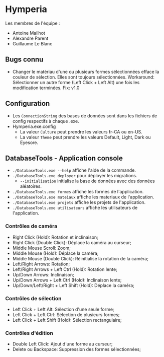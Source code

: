 ﻿# Hymperia
 Les membres de l'équipe :
 - Antoine Mailhot
 - Alexandre Parent
 - Guillaume Le Blanc

## Bugs connu
- Changer le matériau d'une ou plusieurs formes sélectionnées efface la couleur de sélection. Elles sont toujours sélectionnées.
  Workaround: Sélectionner un autre forme (Left Click + Left Alt) une fois les modification terminées.
  Fix: v1.0
 
## Configuration
- Les `ConnectionString` des bases de données sont dans les fichiers de config respectifs à chaque .exe.
- Hymperia.exe.config
  - La valeur `Culture` peut prendre les valeurs fr-CA ou en-US.
  - La valeur `Theme` peut prendre les valeurs Default, Light, Dark ou Eyesore.

## DatabaseTools - Application console
- `./DatabaseTools.exe --help`  affiche l'aide de la commande.
- `./DatabaseTools.exe deployer` pour déployer les migrations.
  - `--initialisation` initialise la base de données avec des données aléatoires.
- `./DatabaseTools.exe formes` affiche les formes de l'application.
- `./DatabaseTools.exe mateiaux` affiche les materiaux de l'application.
- `./DatabaseTools.exe projets` affiche les projets de l'application.
- `./DatabaseTools.exe utilisateurs` affiche les utilisateurs de l'application.

### Contrôles de caméra
- Right Click (Hold): Rotation et inclinaison;
- Right Click (Double Click): Déplace la caméra au curseur;
- Middle Mouse Scroll: Zoom;
- Middle Mouse (Hold): Déplace la caméra;
- Middle Mouse (Double Click): Réinitialise la rotation de la caméra;
- Left/Right Arrows: Rotation;
- Left/Right Arrows + Left Ctrl (Hold): Rotation lente;
- Up/Down Arrows: Inclinaison;
- Up/Down Arrows + Left Ctrl (Hold): Inclinaison lente;
- Up/Down/Left/Right + Left Shift (Hold): Déplace la caméra;

### Contrôles de sélection
- Left Click + Left Alt: Sélection d'une seule forme;
- Left Click + Left Ctrl: Sélection de plusieurs formes;
- Left Click + Left Shift (Hold): Sélection rectangulaire;

### Contrôles d'édition
- Double Left Click: Ajout d'une forme au curseur;
- Delete ou Backspace: Suppression des formes sélectionnées;

